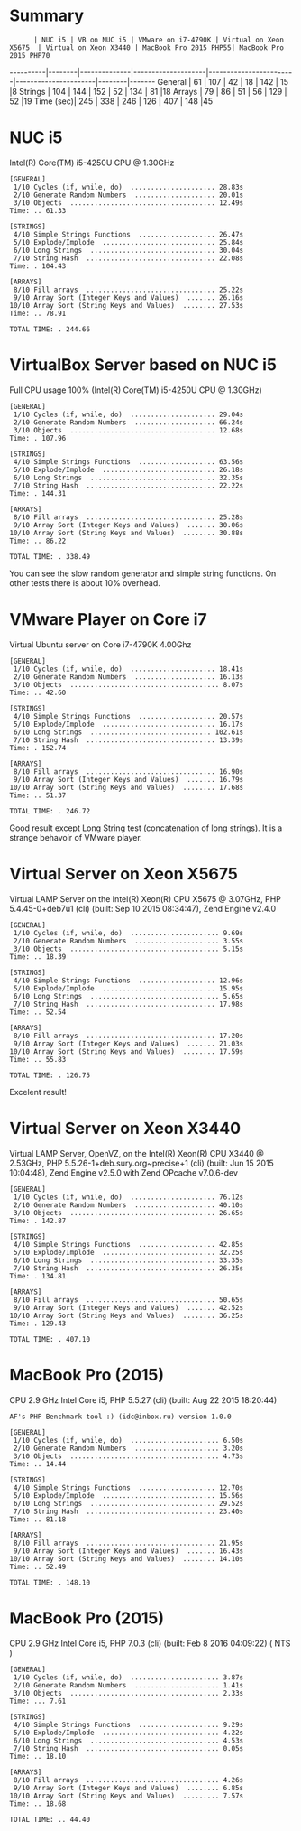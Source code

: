 # Summary

          | NUC i5 | VB on NUC i5 | VMware on i7-4790K | Virtual on Xeon X5675  | Virtual on Xeon X3440 | MacBook Pro 2015 PHP55| MacBook Pro 2015 PHP70
----------|--------|--------------|--------------------|------------------------|----------------------|--------|-------
General   | 61     | 107          | 42                 | 18                     | 142                  | 15     |8
Strings   | 104    | 144          | 152                | 52                     | 134                  | 81     |18
Arrays    | 79     | 86           | 51                 | 56                     | 129                  | 52     |19
Time (sec)| 245    | 338          | 246                | 126                    | 407                  | 148    |45

# NUC i5
Intel(R) Core(TM) i5-4250U CPU @ 1.30GHz
````
[GENERAL]
 1/10 Cycles (if, while, do)  ..................... 28.83s
 2/10 Generate Random Numbers  .................... 20.01s
 3/10 Objects  .................................... 12.49s
Time: .. 61.33

[STRINGS]
 4/10 Simple Strings Functions  ................... 26.47s
 5/10 Explode/Implode  ............................ 25.84s
 6/10 Long Strings  ............................... 30.04s
 7/10 String Hash  ................................ 22.08s
Time: . 104.43

[ARRAYS]
 8/10 Fill arrays  ................................ 25.22s
 9/10 Array Sort (Integer Keys and Values)  ....... 26.16s
10/10 Array Sort (String Keys and Values)  ........ 27.53s
Time: .. 78.91

TOTAL TIME: . 244.66
````

# VirtualBox Server based on NUC i5
Full CPU usage 100% (Intel(R) Core(TM) i5-4250U CPU @ 1.30GHz)
````
[GENERAL]
 1/10 Cycles (if, while, do)  ..................... 29.04s
 2/10 Generate Random Numbers  .................... 66.24s
 3/10 Objects  .................................... 12.68s
Time: . 107.96

[STRINGS]
 4/10 Simple Strings Functions  ................... 63.56s
 5/10 Explode/Implode  ............................ 26.18s
 6/10 Long Strings  ............................... 32.35s
 7/10 String Hash  ................................ 22.22s
Time: . 144.31

[ARRAYS]
 8/10 Fill arrays  ................................ 25.28s
 9/10 Array Sort (Integer Keys and Values)  ....... 30.06s
10/10 Array Sort (String Keys and Values)  ........ 30.88s
Time: .. 86.22

TOTAL TIME: . 338.49
````

You can see the slow random generator and simple string functions. On other tests there is about 10% overhead.

# VMware Player on Core i7
Virtual Ubuntu server on Core i7-4790K 4.00Ghz
````
[GENERAL]
 1/10 Cycles (if, while, do)  ..................... 18.41s
 2/10 Generate Random Numbers  .................... 16.13s
 3/10 Objects  ..................................... 8.07s
Time: .. 42.60

[STRINGS]
 4/10 Simple Strings Functions  ................... 20.57s
 5/10 Explode/Implode  ............................ 16.17s
 6/10 Long Strings  .............................. 102.61s
 7/10 String Hash  ................................ 13.39s
Time: . 152.74

[ARRAYS]
 8/10 Fill arrays  ................................ 16.90s
 9/10 Array Sort (Integer Keys and Values)  ....... 16.79s
10/10 Array Sort (String Keys and Values)  ........ 17.68s
Time: .. 51.37

TOTAL TIME: . 246.72
````

Good result except Long String test (concatenation of long strings). It is a strange behavoir of VMware player.

# Virtual Server on Xeon X5675
Virtual LAMP Server on the Intel(R) Xeon(R) CPU X5675  @ 3.07GHz,
PHP 5.4.45-0+deb7u1 (cli) (built: Sep 10 2015 08:34:47),
Zend Engine v2.4.0
````
[GENERAL]
 1/10 Cycles (if, while, do)  ...................... 9.69s
 2/10 Generate Random Numbers  ..................... 3.55s
 3/10 Objects  ..................................... 5.15s
Time: .. 18.39

[STRINGS]
 4/10 Simple Strings Functions  ................... 12.96s
 5/10 Explode/Implode  ............................ 15.95s
 6/10 Long Strings  ................................ 5.65s
 7/10 String Hash  ................................ 17.98s
Time: .. 52.54

[ARRAYS]
 8/10 Fill arrays  ................................ 17.20s
 9/10 Array Sort (Integer Keys and Values)  ....... 21.03s
10/10 Array Sort (String Keys and Values)  ........ 17.59s
Time: .. 55.83

TOTAL TIME: . 126.75
````
Excelent result!

# Virtual Server on Xeon X3440
Virtual LAMP Server, OpenVZ, on the Intel(R) Xeon(R) CPU X3440  @ 2.53GHz, 
PHP 5.5.26-1+deb.sury.org~precise+1 (cli) (built: Jun 15 2015 10:04:48), 
Zend Engine v2.5.0 with Zend OPcache v7.0.6-dev
````
[GENERAL]
 1/10 Cycles (if, while, do)  ..................... 76.12s
 2/10 Generate Random Numbers  .................... 40.10s
 3/10 Objects  .................................... 26.65s
Time: . 142.87

[STRINGS]
 4/10 Simple Strings Functions  ................... 42.85s
 5/10 Explode/Implode  ............................ 32.25s
 6/10 Long Strings  ............................... 33.35s
 7/10 String Hash  ................................ 26.35s
Time: . 134.81

[ARRAYS]
 8/10 Fill arrays  ................................ 50.65s
 9/10 Array Sort (Integer Keys and Values)  ....... 42.52s
10/10 Array Sort (String Keys and Values)  ........ 36.25s
Time: . 129.43

TOTAL TIME: . 407.10
````

# MacBook Pro (2015)
CPU 2.9 GHz Intel Core i5, 
PHP 5.5.27 (cli) (built: Aug 22 2015 18:20:44) 
````
AF's PHP Benchmark tool :) (idc@inbox.ru) version 1.0.0

[GENERAL]
 1/10 Cycles (if, while, do)  ...................... 6.50s
 2/10 Generate Random Numbers  ..................... 3.20s
 3/10 Objects  ..................................... 4.73s
Time: .. 14.44

[STRINGS]
 4/10 Simple Strings Functions  ................... 12.70s
 5/10 Explode/Implode  ............................ 15.56s
 6/10 Long Strings  ............................... 29.52s
 7/10 String Hash  ................................ 23.40s
Time: .. 81.18

[ARRAYS]
 8/10 Fill arrays  ................................ 21.95s
 9/10 Array Sort (Integer Keys and Values)  ....... 16.43s
10/10 Array Sort (String Keys and Values)  ........ 14.10s
Time: .. 52.49

TOTAL TIME: . 148.10
````

# MacBook Pro (2015)
CPU 2.9 GHz Intel Core i5, 
PHP 7.0.3 (cli) (built: Feb  8 2016 04:09:22) ( NTS )
````
[GENERAL]
 1/10 Cycles (if, while, do)  ...................... 3.87s
 2/10 Generate Random Numbers  ..................... 1.41s
 3/10 Objects  ..................................... 2.33s
Time: ... 7.61

[STRINGS]
 4/10 Simple Strings Functions  .................... 9.29s
 5/10 Explode/Implode  ............................. 4.22s
 6/10 Long Strings  ................................ 4.53s
 7/10 String Hash  ................................. 0.05s
Time: .. 18.10

[ARRAYS]
 8/10 Fill arrays  ................................. 4.26s
 9/10 Array Sort (Integer Keys and Values)  ........ 6.85s
10/10 Array Sort (String Keys and Values)  ......... 7.57s
Time: .. 18.68

TOTAL TIME: .. 44.40
````
